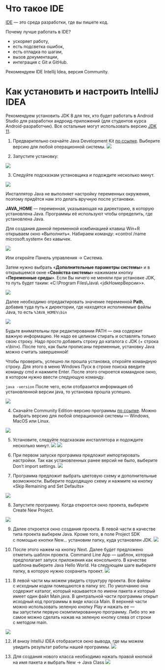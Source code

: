 # Что такое IDE

[IDE](https://ru.wikipedia.org/wiki/%D0%98%D0%BD%D1%82%D0%B5%D0%B3%D1%80%D0%B8%D1%80%D0%BE%D0%B2%D0%B0%D0%BD%D0%BD%D0%B0%D1%8F_%D1%81%D1%80%D0%B5%D0%B4%D0%B0_%D1%80%D0%B0%D0%B7%D1%80%D0%B0%D0%B1%D0%BE%D1%82%D0%BA%D0%B8) — это среда разработки, где вы пишете код. 

Почему лучше работать в IDE?
* ускоряет работу, 
* есть подсветка ошибок, 
* есть отладка по шагам,
* вызов документации,
* интеграция с Git и GitHub.

Рекомендуем IDE Intellij Idea, версия Community.


# Как установить и&nbsp;настроить IntelliJ IDEA 
Рекомендуем установить JDK 8&nbsp;для тех, кто будет работать в&nbsp;Android Studio для разработки андроид-приложений (для студентов курса Android-разработчик). Все остальные могут использовать версию [JDK 11](https://www.oracle.com/technetwork/java/javase/downloads/jdk11-downloads-5066655.html).
1. Предварительно скачайте Java Development Kit [по&nbsp;ссылке](https://www.oracle.com/technetwork/java/javase/downloads/jdk8-downloads-2133151.html). Выберите версию для любой операционной системы. 
![](./img/qAUzdEh.png)

2. Запустите установку:

![](./img/8lGhCGI.png)


3. Следуйте подсказкам установщика и&nbsp;подождите несколько минут.

![](./img/Zry3dzg.png)

Инсталлятор Java не выполняет настройку переменных окружения, поэтому придётся нам это делать вручную после установки.

**JAVA_HOME** — переменная, указывающая на директорию, в которую установлена Java. Программы её используют чтобы определить, где установлена Java.

Для создания данной переменной комбинацией клавиш Win+R открываем окно «Выполнить«. Набираем команду: «control /name microsoft.system« без кавычек.

![](https://i.imgur.com/MomSmq8.jpg)

Или откройте Панель управления -> Система.

Затем нужно выбрать «**Дополнительные параметры системы**» и в открывшемся окне «**Свойства системы**»  нажимаем кнопку «**Переменные среды**». Если Вы ничего не меняли при установке JDK, то путь будет таким: «C:\Program Files\Java\ <jdkНомерВерсии>».

![](https://i.imgur.com/3R05YyA.jpg)

Далее необходимо отредактировать значение переменной **Path**, добавив туда путь к директории, где находятся исполняемые файлы Java, то есть
`%JAVA_HOME%\bin`

![](https://i.imgur.com/jV5JHNv.jpg)

Будьте внимательны при редактировании PATH — она содержит важную информацию. Не надо ее целиком стирать и оставлять только свою строку. Надо просто добавить строку до каталога с JDK (+ строка «\bin»).
После того, как были прописаны переменные, установку Java можно считать завершенной! 

Чтобы проверить, успешно ли прошла установка, откройте командную строку. Для этого в меню Windows Пуск  в строке поиска введите команду cmd и нажмите Enter. После этого откроется командное окно, в котором нужно ввести следующую команду.

`java -version`
После чего, если отобразится информация об установленной версии java, то установка прошла успешно.

![](https://i.imgur.com/tJcaCyJ.png)


4. Скачайте Community Edition-версию программы [по&nbsp;ссылке](https://www.jetbrains.com/idea/download/). Можно выбрать версию для любой операционной системы&nbsp;&mdash; Windows, MacOS или Linux. 

![](./img/tu3eg08.png)


5. Установите, следуйте подсказкам инсталлятора и&nbsp;подождите несколько минут.
![](./img/1YNyrwt.png)
![](./img/P07hkZC.png)

6. При первом запуске программа предложит импортировать настройки. Так как установленных ранее версий не&nbsp;было, выберите Don&rsquo;t import settings.
![](./img/kXLrlMt.png)

7. Программа предложит выбрать цветовую схему и&nbsp;дополнительные возможности. Выберите подходящую схему и&nbsp;нажмите на&nbsp;кнопку &laquo;Skip Remaining and Set Defaults&raquo;

![](./img/g4HxFnV.png)

8. Запустите программу. Когда откроется окно проекта, выберите Create New Project.

![](./img/Tifn76N.png)

9. Далее откроется окно создания проекта. В&nbsp;левой части в&nbsp;качестве типа проекта выберем Java. Кроме того, в&nbsp;поле Project SDK с&nbsp;помощью кнопки New... установим папку, куда установлен JDK.
![](./img/q4ez7UV.png)

10. После этого нажем на&nbsp;кнопку Next. Далее будет предложено отметить шаблон проекта. Command Line App&nbsp;&mdash; шаблон, который предполагает запуск приложения как консольного. В&nbsp;качестве шаблона выберите Java Hello World. На&nbsp;следующем шаге выберите папку, в&nbsp;которую нужно сохранить проект.
![](./img/dsADmm1.png)

11. В&nbsp;левой части мы&nbsp;можем увидеть структуру проекта. Все файлы с&nbsp;исходным кодом помещаются в&nbsp;папку src. По&nbsp;умолчанию она содержит каталог, который называется по&nbsp;имени пакета и&nbsp;который имеет один файл Main.java.
В&nbsp;центральной части программы открыт исходный код программы в&nbsp;виде класса Main.
В&nbsp;верхней части можно использовать зеленую кнопку Play и&nbsp;нажать ее&nbsp;&mdash; вы&nbsp;запустили первую скомпилированную программу. Либо это&nbsp;же самое можно сделать нажав на&nbsp;зеленую кнопку слева от&nbsp;строки с&nbsp;методом main.


![](./img/t2JjXzL.png)

12. И&nbsp;внизу IntelliJ IDEA отобразится окно вывода, где мы&nbsp;можем увидить результат работы нашей программы.
![](./img/Dy0O27q.png)

13. Для создания нового класса необходимо нажать правой кнопкой на&nbsp;имя пакета и&nbsp;выбрать New -&gt; Java Class
![](./img/cfpdUzv.png)
